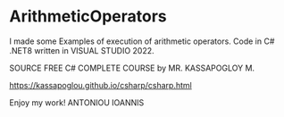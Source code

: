 # ArithmeticOperators

I made some Examples of execution of arithmetic operators.
Code in C#  .NET8  written in VISUAL STUDIO 2022.

SOURCE FREE C# COMPLETE COURSE  by MR. KASSAPOGLOY M.

https://kassapoglou.github.io/csharp/csharp.html


Enjoy my work!
  ANTONIOU IOANNIS
